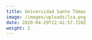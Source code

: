 ```yaml
---
title: Universidad Santo Tómas
image: /images/uploads/lsa.png
date: 2020-04-29T22:42:57.728Z
weight: 2
---
```

